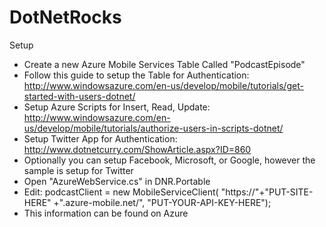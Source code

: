 DotNetRocks
===========

Setup

* Create a new Azure Mobile Services Table Called "PodcastEpisode"
* Follow this guide to setup the Table for Authentication: http://www.windowsazure.com/en-us/develop/mobile/tutorials/get-started-with-users-dotnet/
* Setup Azure Scripts for Insert, Read, Update: http://www.windowsazure.com/en-us/develop/mobile/tutorials/authorize-users-in-scripts-dotnet/
* Setup Twitter App for Authentication: http://www.dotnetcurry.com/ShowArticle.aspx?ID=860
* Optionally you can setup Facebook, Microsoft, or Google, however the sample is setup for Twitter
* Open "AzureWebService.cs" in DNR.Portable
* Edit: podcastClient = new MobileServiceClient(
        "https://"+"PUT-SITE-HERE" +".azure-mobile.net/",
        "PUT-YOUR-API-KEY-HERE");
* This information can be found on Azure
        
        


